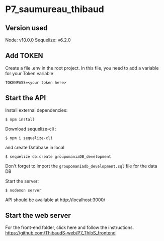 # P7_saumureau_thibaud

## Version used
Node: v10.0.0
Sequelize: v6.2.0

## Add TOKEN

Create a file .env in the root project. In this file, you need to add a variable for your Token variable

```
TOKENPASS=<your token here>
```

## Start the API

Install external dependencies:
```
$ npm install
```
Download sequelize-cli :
```
$ npm i sequelize-cli
```
and create Database in local
```
$ sequelize db:create groupomaniaDB_development
```
Don't forget to import the ```groupomaniadb_development.sql``` file for the data DB

Start the server:
```
$ nodemon server
```

API should be available at http://localhost:3000/

## Start the web server

For the front-end folder, click here and follow the instructions.
https://github.com/ThibaudS-web/P7_ThibS_frontend

